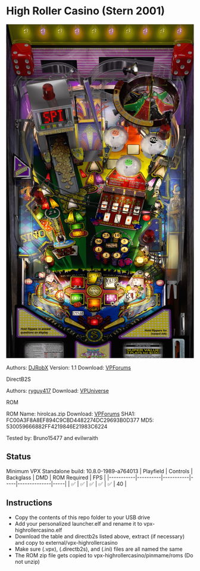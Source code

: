 # High Roller Casino (Stern 2001)

![Table Preview](https://github.com/evilwraith/vpx-images/blob/main/vpx-highrollercasino.jpg)

Authors: [DJRobX](https://www.vpforums.org/index.php?showuser=25804)
Version: 1.1
Download: [VPForums](https://www.vpforums.org/index.php?app=downloads&showfile=14586)

DirectB2S

Authors: [ryguy417](https://vpuniverse.com/profile/31096-ryguy417/)
Download: [VPUniverse](https://vpuniverse.com/files/file/13143-high-roller-casino-stern-2001-b2s-with-full-dmd/)

ROM

ROM Name: hirolcas.zip
Download: [VPForums](https://www.vpforums.org/index.php?app=downloads&showfile=1109)
SHA1: FC00A3F8A8EF894C9CBD4482274DC29693B0D377
MD5:  530059666882FF4219846E21983C6224 

Tested by: Bruno15477 and evilwraith

## Status 

Minimum VPX Standalone build: 10.8.0-1989-a764013
| Playfield | Controls | Backglass | DMD | ROM Required | FPS | 
|-----------|----------|-----------|-----|--------------|-----|
| :white_check_mark: | :white_check_mark: | :white_check_mark: | :white_check_mark: | :white_check_mark: | 40 |

## Instructions

- Copy the contents of this repo folder to your USB drive
- Add your personalized launcher.elf and rename it to vpx-highrollercasino.elf
- Download the table and directb2s listed above, extract (if necessary) and copy to external/vpx-highrollercasino
- Make sure (.vpx), (.directb2s), and (.ini) files are all named the same
- The ROM zip file gets copied to vpx-highrollercasino/pinmame/roms (Do not unzip)
